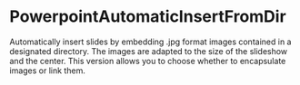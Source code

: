 # PowerpointAutomaticInsertFromDir
Automatically insert slides by embedding .jpg format images contained in a designated directory. The images are adapted to the size of the slideshow and the center. This version allows you to choose whether to encapsulate images or link them.
